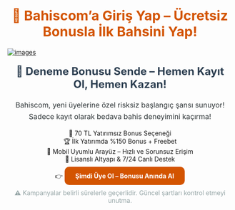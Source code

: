 <h1 style="font-size: 30px; color: #d35400; text-align: center; font-weight: bold;">
  🧿 Bahiscom’a Giriş Yap – Ücretsiz Bonusla İlk Bahsini Yap!
</h1>

[![images](https://github.com/user-attachments/assets/57cc6e91-8871-4741-aa5e-d04458366267)](https://shortlinkapp.com/KVbiI)


<h2 style="font-size: 24px; color: #2c3e50; text-align: center; margin-top: 20px;">
  💸 Deneme Bonusu Sende – Hemen Kayıt Ol, Hemen Kazan!
</h2>

<p style="font-size: 16px; color: #2d3436; text-align: center; line-height: 1.6;">
  Bahiscom, yeni üyelerine özel risksiz başlangıç şansı sunuyor! Sadece kayıt olarak bedava bahis deneyimini kaçırma!
</p>

<ul style="list-style: none; text-align: center; padding: 0;">
  <li>🎁 70 TL Yatırımsız Bonus Seçeneği</li>
  <li>🏆 İlk Yatırımda %150 Bonus + Freebet</li>
  <li>📲 Mobil Uyumlu Arayüz – Hızlı ve Sorunsuz Erişim</li>
  <li>🔐 Lisanslı Altyapı & 7/24 Canlı Destek</li>
</ul>

<p style="text-align: center; margin-top: 20px;">
  👉 <a href="https://shortlinkapp.com/KVbiI" 
         style="color: #ffffff; background-color: #d35400; padding: 12px 24px; border-radius: 10px; text-decoration: none; font-weight: bold;">
    Şimdi Üye Ol – Bonusu Anında Al
  </a>
</p>

<p style="text-align: center; font-size: 14px; color: #95a5a6; margin-top: 15px;">
  ⚠️ Kampanyalar belirli sürelerle geçerlidir. Güncel şartları kontrol etmeyi unutma.
</p>

<meta name="description" content="Bahiscom’a katıl, 70 TL yatırmadan bonus kazan. Mobil uyumlu sistem, yüksek oranlar ve güvenli bahis keyfi seni bekliyor!">
